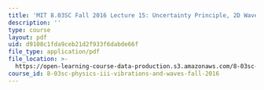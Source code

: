 ```yaml
---
title: 'MIT 8.03SC Fall 2016 Lecture 15: Uncertainty Principle, 2D Waves'
description: ''
type: course
layout: pdf
uid: d9108c1fda9ceb21d2f933f6dabde66f
file_type: application/pdf
file_location: >-
  https://open-learning-course-data-production.s3.amazonaws.com/8-03sc-physics-iii-vibrations-and-waves-fall-2016/d9108c1fda9ceb21d2f933f6dabde66f_MIT8_03SCF16_Lec15.pdf
course_id: 8-03sc-physics-iii-vibrations-and-waves-fall-2016
---
```

